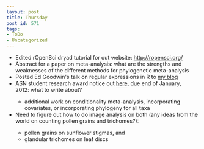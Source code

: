 ```yaml
---
layout: post
title: Thursday
post_id: 571
tags: 
- ToDo
- Uncategorized
---
```


<ul>
	<li>Edited rOpenSci dryad tutorial for out website: <a href="http://ropensci.org/" target="_blank">http://ropensci.org/</a></li>
	<li>Abstract for a paper on meta-analysis: what are the strengths and weaknesses of the different methods for phylogenetic meta-analysis</li>
	<li>Posted Ed Goodwin's talk on regular expressions in R to <a href="http://r-ecology.blogspot.com/2011/10/r-tutorial-on-regular-expressions-regex.html" target="_blank">my blog</a></li>
	<li>ASN student research award notice out <a href="http://www.asnamnat.org/node/127" target="_blank">here</a>, due end of January, 2012: what to write about?</li>
<ul>
	<li>additional work on conditionality meta-analysis, incorporating covariates, or incorporating phylogeny for all taxa</li>
</ul>
	<li>Need to figure out how to do image analysis on both (any ideas from the world on counting pollen grains and trichomes?):</li>
<ul>
	<li>pollen grains on sunflower stigmas, and</li>
	<li>glandular trichomes on leaf discs</li>
</ul>
</ul>